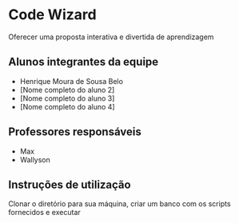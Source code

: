 # Code Wizard

Oferecer uma proposta interativa e divertida de aprendizagem

## Alunos integrantes da equipe

* Henrique Moura de Sousa Belo
* [Nome completo do aluno 2]
* [Nome completo do aluno 3]
* [Nome completo do aluno 4]

## Professores responsáveis

* Max
* Wallyson

## Instruções de utilização

Clonar o diretório para sua máquina, criar um banco com os scripts fornecidos e executar
